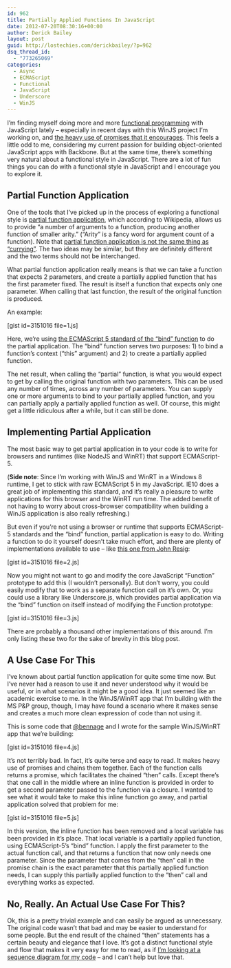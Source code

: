 ```yaml
---
id: 962
title: Partially Applied Functions In JavaScript
date: 2012-07-20T08:30:16+00:00
author: Derick Bailey
layout: post
guid: http://lostechies.com/derickbailey/?p=962
dsq_thread_id:
  - "773265069"
categories:
  - Async
  - ECMAScript
  - Functional
  - JavaScript
  - Underscore
  - WinJS
---
```

I&#8217;m finding myself doing more and more [functional programming](http://en.wikipedia.org/wiki/Functional_programming) with JavaScript lately &#8211; especially in recent days with this WinJS project I&#8217;m working on, and [the heavy use of promises that it encourages](http://lostechies.com/derickbailey/2012/07/19/want-to-build-win8winjs-apps-you-need-to-understand-promises/). This feels a little odd to me, considering my current passion for building object-oriented JavaScript apps with Backbone. But at the same time, there&#8217;s something very natural about a functional style in JavaScript. There are a lot of fun things you can do with a functional style in JavaScript and I encourage you to explore it.

## Partial Function Application

One of the tools that I&#8217;ve picked up in the process of exploring a functional style is [partial function application](http://en.wikipedia.org/wiki/Partial_application), which according to Wikipedia, allows us to provide &#8220;a number of arguments to a function, producing another function of smaller arity.&#8221; (&#8220;Arity&#8221; is a fancy word for argument count of a function). Note that [partial function application is not the same thing as &#8220;currying&#8221;](http://msmvps.com/blogs/jon_skeet/archive/2012/01/30/currying-vs-partial-function-application.aspx). The two ideas may be similar, but they are definitely different and the two terms should not be interchanged.

What partial function application really means is that we can take a function that expects 2 parameters, and create a partially applied function that has the first parameter fixed. The result is itself a function that expects only one parameter. When calling that last function, the result of the original function is produced.

An example:

[gist id=3151016 file=1.js]

Here, we&#8217;re using [the ECMAScript 5 standard of the &#8220;bind&#8221; function](https://developer.mozilla.org/en/JavaScript/Reference/Global_Objects/Function/bind) to do the partial application. The &#8220;bind&#8221; function serves two purposes: 1) to bind a function&#8217;s context (&#8220;this&#8221; argument) and 2) to create a partially applied function. 

The net result, when calling the &#8220;partial&#8221; function, is what you would expect to get by calling the original function with two parameters. This can be used any number of times, across any number of parameters. You can supply one or more arguments to bind to your partially applied function, and you can partially apply a partially applied function as well. Of course, this might get a little ridiculous after a while, but it can still be done.

## Implementing Partial Application 

The most basic way to get partial application in to your code is to write for browsers and runtimes (like NodeJS and WinRT) that support ECMAScript-5. 

(**Side note**: Since I&#8217;m working with WinJS and WinRT in a Windows 8 runtime, I get to stick with raw ECMAScript 5 in my JavaScript. IE10 does a great job of implementing this standard, and it&#8217;s really a pleasure to write applications for this browser and the WinRT run time. The added benefit of not having to worry about cross-browser compatibility when building a WinJS application is also really refreshing.) 

But even if you&#8217;re not using a browser or runtime that supports ECMAScript-5 standards and the &#8220;bind&#8221; function, partial application is easy to do. Writing a function to do it yourself doesn&#8217;t take much effort, and there are plenty of implementations available to use &#8211; like [this one from John Resig](http://ejohn.org/blog/partial-functions-in-javascript/):

[gist id=3151016 file=2.js]

Now you might not want to go and modify the core JavaScript &#8220;Function&#8221; prototype to add this (I wouldn&#8217;t personally). But don&#8217;t worry, you could easily modify that to work as a separate function call on it&#8217;s own. Or, you could use a library like Underscore.js, which provides partial application via the &#8220;bind&#8221; function on itself instead of modifying the Function prototype:

[gist id=3151016 file=3.js]

There are probably a thousand other implementations of this around. I&#8217;m only listing these two for the sake of brevity in this blog post.

## A Use Case For This

I&#8217;ve known about partial function application for quite some time now. But I&#8217;ve never had a reason to use it and never understood why it would be useful, or in what scenarios it might be a good idea. It just seemed like an academic exercise to me. In the WinJS/WinRT app that I&#8217;m building with the MS P&P group, though, I may have found a scenario where it makes sense and creates a much more clean expression of code than not using it.

This is some code that [@bennage](https://twitter.com/bennage) and I wrote for the sample WinJS/WinRT app that we&#8217;re building:

[gist id=3151016 file=4.js]

It&#8217;s not terribly bad. In fact, it&#8217;s quite terse and easy to read. It makes heavy use of promises and chains them together. Each of the function calls returns a promise, which facilitates the chained &#8220;then&#8221; calls. Except there&#8217;s that one call in the middle where an inline function is provided in order to get a second parameter passed to the function via a closure. I wanted to see what it would take to make this inline function go away, and partial application solved that problem for me:

[gist id=3151016 file=5.js]

In this version, the inline function has been removed and a local variable has been provided in it&#8217;s place. That local variable is a partially applied function, using ECMAScript-5&#8217;s &#8220;bind&#8221; function. I apply the first parameter to the actual function call, and that returns a function that now only needs one parameter. Since the parameter that comes from the &#8220;then&#8221; call in the promise chain is the exact parameter that this partially applied function needs, I can supply this partially applied function to the &#8220;then&#8221; call and everything works as expected.

## No, Really. An Actual Use Case For This?

Ok, this is a pretty trivial example and can easily be argued as unnecessary. The original code wasn&#8217;t that bad and may be easier to understand for some people. But the end result of the chained &#8220;then&#8221; statements has a certain beauty and elegance that I love. It&#8217;s got a distinct functional style and flow that makes it very easy for me to read, as if [I&#8217;m looking at a sequence diagram for my code](http://lostechies.com/derickbailey/2012/05/10/modeling-explicit-workflow-with-code-in-javascript-and-backbone-apps/) &#8211; and I can&#8217;t help but love that.